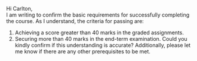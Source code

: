 Hi Carlton,  
I am writing to confirm the basic requirements for successfully completing the
course.
As I understand, the criteria for passing are:
  1. Achieving a score greater than 40 marks in the graded assignments.
  2. Securing more than 40 marks in the end-term examination.
Could you kindly confirm if this understanding is accurate? Additionally,
please let me know if there are any other prerequisites to be met.